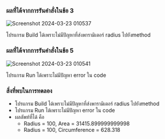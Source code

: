 ### ผลที่ได้จากการรันคำสั่งในข้อ 3

![Screenshot 2024-03-23 010537](https://github.com/KanyakornPuengmon/03376836-OOP-2566-Lab-06/assets/144195697/7d720abd-f3aa-43a1-b323-bb5855cb1cef)

โปรแกรม Build ได้เพราะไม่มีปัญหาที่ส่งพารามิเตอร์ radius ไปยังmethod

### ผลที่ได้จากการรันคำสั่งในข้อ 5

![Screenshot 2024-03-23 010541](https://github.com/KanyakornPuengmon/03376836-OOP-2566-Lab-06/assets/144195697/f6a37139-d4db-41be-8028-b3611c630f7e)

โปรแกรม Run ได้เพราะไม่มีปัญหา error ใน code

### สิ่งที่พบในการทดลอง
- โปรแกรม Build ได้เพราะไม่มีปัญหาที่ส่งพารามิเตอร์ radius ไปยังmethod
- โปรแกรม Run ได้เพราะไม่มีปัญหา error ใน code
- ผลลัพท์ที่ได้ คือ
  - Radius = 100, Area = 31415.899999999998
  - Radius = 100, Circumference = 628.318
